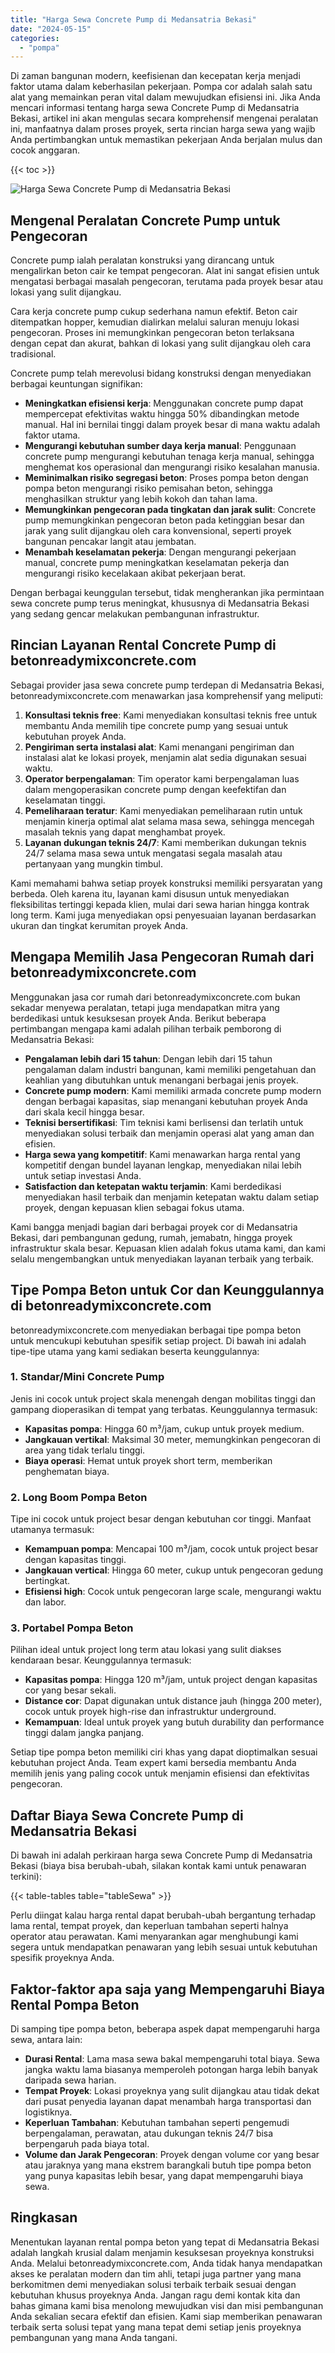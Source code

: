 ```yaml
---
title: "Harga Sewa Concrete Pump di Medansatria Bekasi"
date: "2024-05-15"
categories: 
  - "pompa"
---
```


Di zaman bangunan modern, keefisienan dan kecepatan kerja menjadi faktor utama dalam keberhasilan pekerjaan. Pompa cor adalah salah satu alat yang memainkan peran vital dalam mewujudkan efisiensi ini. Jika Anda mencari informasi tentang harga sewa Concrete Pump di Medansatria Bekasi, artikel ini akan mengulas secara komprehensif mengenai peralatan ini, manfaatnya dalam proses proyek, serta rincian harga sewa yang wajib Anda pertimbangkan untuk memastikan pekerjaan Anda berjalan mulus dan cocok anggaran.

{{< toc >}}

![Harga Sewa Concrete Pump di Medansatria Bekasi](https://betoncor8.github.io/pump/concrete-pump%20(12).png)

## Mengenal Peralatan Concrete Pump untuk Pengecoran

Concrete pump ialah peralatan konstruksi yang dirancang untuk mengalirkan beton cair ke tempat pengecoran. Alat ini sangat efisien untuk mengatasi berbagai masalah pengecoran, terutama pada proyek besar atau lokasi yang sulit dijangkau.

Cara kerja concrete pump cukup sederhana namun efektif. Beton cair ditempatkan hopper, kemudian dialirkan melalui saluran menuju lokasi pengecoran. Proses ini memungkinkan pengecoran beton terlaksana dengan cepat dan akurat, bahkan di lokasi yang sulit dijangkau oleh cara tradisional.

Concrete pump telah merevolusi bidang konstruksi dengan menyediakan berbagai keuntungan signifikan:

- **Meningkatkan efisiensi kerja**: Menggunakan concrete pump dapat mempercepat efektivitas waktu hingga 50% dibandingkan metode manual. Hal ini bernilai tinggi dalam proyek besar di mana waktu adalah faktor utama.
- **Mengurangi kebutuhan sumber daya kerja manual**: Penggunaan concrete pump mengurangi kebutuhan tenaga kerja manual, sehingga menghemat kos operasional dan mengurangi risiko kesalahan manusia.
- **Meminimalkan risiko segregasi beton**: Proses pompa beton dengan pompa beton mengurangi risiko pemisahan beton, sehingga menghasilkan struktur yang lebih kokoh dan tahan lama.
- **Memungkinkan pengecoran pada tingkatan dan jarak sulit**: Concrete pump memungkinkan pengecoran beton pada ketinggian besar dan jarak yang sulit dijangkau oleh cara konvensional, seperti proyek bangunan pencakar langit atau jembatan.
- **Menambah keselamatan pekerja**: Dengan mengurangi pekerjaan manual, concrete pump meningkatkan keselamatan pekerja dan mengurangi risiko kecelakaan akibat pekerjaan berat.

Dengan berbagai keunggulan tersebut, tidak mengherankan jika permintaan sewa concrete pump terus meningkat, khususnya di Medansatria Bekasi yang sedang gencar melakukan pembangunan infrastruktur.

## Rincian Layanan Rental Concrete Pump di betonreadymixconcrete.com

Sebagai provider jasa sewa concrete pump terdepan di Medansatria Bekasi, betonreadymixconcrete.com menawarkan jasa komprehensif yang meliputi:

1. **Konsultasi teknis free**: Kami menyediakan konsultasi teknis free untuk membantu Anda memilih tipe concrete pump yang sesuai untuk kebutuhan proyek Anda.
2. **Pengiriman serta instalasi alat**: Kami menangani pengiriman dan instalasi alat ke lokasi proyek, menjamin alat sedia digunakan sesuai waktu.
3. **Operator berpengalaman**: Tim operator kami berpengalaman luas dalam mengoperasikan concrete pump dengan keefektifan dan keselamatan tinggi.
4. **Pemeliharaan teratur**: Kami menyediakan pemeliharaan rutin untuk menjamin kinerja optimal alat selama masa sewa, sehingga mencegah masalah teknis yang dapat menghambat proyek.
5. **Layanan dukungan teknis 24/7**: Kami memberikan dukungan teknis 24/7 selama masa sewa untuk mengatasi segala masalah atau pertanyaan yang mungkin timbul.

Kami memahami bahwa setiap proyek konstruksi memiliki persyaratan yang berbeda. Oleh karena itu, layanan kami disusun untuk menyediakan fleksibilitas tertinggi kepada klien, mulai dari sewa harian hingga kontrak long term. Kami juga menyediakan opsi penyesuaian layanan berdasarkan ukuran dan tingkat kerumitan proyek Anda.

## Mengapa Memilih Jasa Pengecoran Rumah dari betonreadymixconcrete.com

Menggunakan jasa cor rumah dari betonreadymixconcrete.com bukan sekadar menyewa peralatan, tetapi juga mendapatkan mitra yang berdedikasi untuk kesuksesan proyek Anda. Berikut beberapa pertimbangan mengapa kami adalah pilihan terbaik pemborong di Medansatria Bekasi:

- **Pengalaman lebih dari 15 tahun**: Dengan lebih dari 15 tahun pengalaman dalam industri bangunan, kami memiliki pengetahuan dan keahlian yang dibutuhkan untuk menangani berbagai jenis proyek.
- **Concrete pump modern**: Kami memiliki armada concrete pump modern dengan berbagai kapasitas, siap menangani kebutuhan proyek Anda dari skala kecil hingga besar.
- **Teknisi bersertifikasi**: Tim teknisi kami berlisensi dan terlatih untuk menyediakan solusi terbaik dan menjamin operasi alat yang aman dan efisien.
- **Harga sewa yang kompetitif**: Kami menawarkan harga rental yang kompetitif dengan bundel layanan lengkap, menyediakan nilai lebih untuk setiap investasi Anda.
- **Satisfaction dan ketepatan waktu terjamin**: Kami berdedikasi menyediakan hasil terbaik dan menjamin ketepatan waktu dalam setiap proyek, dengan kepuasan klien sebagai fokus utama.

Kami bangga menjadi bagian dari berbagai proyek cor di Medansatria Bekasi, dari pembangunan gedung, rumah, jemabatn, hingga proyek infrastruktur skala besar. Kepuasan klien adalah fokus utama kami, dan kami selalu mengembangkan untuk menyediakan layanan terbaik yang terbaik.

## Tipe Pompa Beton untuk Cor dan Keunggulannya di betonreadymixconcrete.com

betonreadymixconcrete.com menyediakan berbagai tipe pompa beton untuk mencukupi kebutuhan spesifik setiap project. Di bawah ini adalah tipe-tipe utama yang kami sediakan beserta keunggulannya:

### 1\. Standar/Mini Concrete Pump

Jenis ini cocok untuk project skala menengah dengan mobilitas tinggi dan gampang dioperasikan di tempat yang terbatas. Keunggulannya termasuk:

- **Kapasitas pompa**: Hingga 60 m³/jam, cukup untuk proyek medium.
- **Jangkauan vertikal**: Maksimal 30 meter, memungkinkan pengecoran di area yang tidak terlalu tinggi.
- **Biaya operasi**: Hemat untuk proyek short term, memberikan penghematan biaya.

### 2\. Long Boom Pompa Beton

Tipe ini cocok untuk project besar dengan kebutuhan cor tinggi. Manfaat utamanya termasuk:

- **Kemampuan pompa**: Mencapai 100 m³/jam, cocok untuk project besar dengan kapasitas tinggi.
- **Jangkauan vertical**: Hingga 60 meter, cukup untuk pengecoran gedung bertingkat.
- **Efisiensi high**: Cocok untuk pengecoran large scale, mengurangi waktu dan labor.

### 3\. Portabel Pompa Beton

Pilihan ideal untuk project long term atau lokasi yang sulit diakses kendaraan besar. Keunggulannya termasuk:

- **Kapasitas pompa**: Hingga 120 m³/jam, untuk project dengan kapasitas cor yang besar sekali.
- **Distance cor**: Dapat digunakan untuk distance jauh (hingga 200 meter), cocok untuk proyek high-rise dan infrastruktur underground.
- **Kemampuan**: Ideal untuk proyek yang butuh durability dan performance tinggi dalam jangka panjang.

Setiap tipe pompa beton memiliki ciri khas yang dapat dioptimalkan sesuai kebutuhan project Anda. Team expert kami bersedia membantu Anda memilih jenis yang paling cocok untuk menjamin efisiensi dan efektivitas pengecoran.

## Daftar Biaya Sewa Concrete Pump di Medansatria Bekasi

Di bawah ini adalah perkiraan harga sewa Concrete Pump di Medansatria Bekasi (biaya bisa berubah-ubah, silakan kontak kami untuk penawaran terkini):

{{< table-tables table="tableSewa" >}}

Perlu diingat kalau harga rental dapat berubah-ubah bergantung terhadap lama rental, tempat proyek, dan keperluan tambahan seperti halnya operator atau perawatan. Kami menyarankan agar menghubungi kami segera untuk mendapatkan penawaran yang lebih sesuai untuk kebutuhan spesifik proyeknya Anda.

## Faktor-faktor apa saja yang Mempengaruhi Biaya Rental Pompa Beton

Di samping tipe pompa beton, beberapa aspek dapat mempengaruhi harga sewa, antara lain:

- **Durasi Rental**: Lama masa sewa bakal mempengaruhi total biaya. Sewa jangka waktu lama biasanya memperoleh potongan harga lebih banyak daripada sewa harian.
- **Tempat Proyek**: Lokasi proyeknya yang sulit dijangkau atau tidak dekat dari pusat penyedia layanan dapat menambah harga transportasi dan logistiknya.
- **Keperluan Tambahan**: Kebutuhan tambahan seperti pengemudi berpengalaman, perawatan, atau dukungan teknis 24/7 bisa berpengaruh pada biaya total.
- **Volume dan Jarak Pengecoran**: Proyek dengan volume cor yang besar atau jaraknya yang mana ekstrem barangkali butuh tipe pompa beton yang punya kapasitas lebih besar, yang dapat mempengaruhi biaya sewa.

## Ringkasan

Menentukan layanan rental pompa beton yang tepat di Medansatria Bekasi adalah langkah krusial dalam menjamin kesuksesan proyeknya konstruksi Anda. Melalui betonreadymixconcrete.com, Anda tidak hanya mendapatkan akses ke peralatan modern dan tim ahli, tetapi juga partner yang mana berkomitmen demi menyediakan solusi terbaik terbaik sesuai dengan kebutuhan khusus proyeknya Anda. Jangan ragu demi kontak kita dan bahas gimana kami bisa menolong mewujudkan visi dan misi pembangunan Anda sekalian secara efektif dan efisien. Kami siap memberikan penawaran terbaik serta solusi tepat yang mana tepat demi setiap jenis proyeknya pembangunan yang mana Anda tangani.
